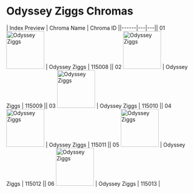 # Odyssey Ziggs Chromas

| Index  Preview | Chroma Name | Chroma ID ||------|---|---|| 01  <img src='https://raw.communitydragon.org/latest/plugins/rcp-be-lol-game-data/global/default/v1/champion-chroma-images/115/115008.png' alt='Odyssey Ziggs' width='100'> | Odyssey Ziggs | 115008 || 02  <img src='https://raw.communitydragon.org/latest/plugins/rcp-be-lol-game-data/global/default/v1/champion-chroma-images/115/115009.png' alt='Odyssey Ziggs' width='100'> | Odyssey Ziggs | 115009 || 03  <img src='https://raw.communitydragon.org/latest/plugins/rcp-be-lol-game-data/global/default/v1/champion-chroma-images/115/115010.png' alt='Odyssey Ziggs' width='100'> | Odyssey Ziggs | 115010 || 04  <img src='https://raw.communitydragon.org/latest/plugins/rcp-be-lol-game-data/global/default/v1/champion-chroma-images/115/115011.png' alt='Odyssey Ziggs' width='100'> | Odyssey Ziggs | 115011 || 05  <img src='https://raw.communitydragon.org/latest/plugins/rcp-be-lol-game-data/global/default/v1/champion-chroma-images/115/115012.png' alt='Odyssey Ziggs' width='100'> | Odyssey Ziggs | 115012 || 06  <img src='https://raw.communitydragon.org/latest/plugins/rcp-be-lol-game-data/global/default/v1/champion-chroma-images/115/115013.png' alt='Odyssey Ziggs' width='100'> | Odyssey Ziggs | 115013 |